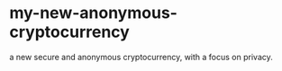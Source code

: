 # my-new-anonymous-cryptocurrency
a new secure and anonymous cryptocurrency, with a focus on privacy.
